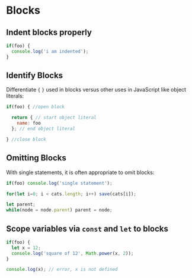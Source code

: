 Blocks
===

## Indent blocks properly

```js
if(foo) {
  console.log('i am indented');
}
```

## Identify Blocks

Differentiate `{` `}` used in blocks versus other uses in JavaScript like
object literals:

```js
if(foo) { //open block

  return { // start object literal
    name: foo
  }; // end object literal

} //close block
```

## Omitting Blocks

With single statements, it is often appropriate to omit blocks:

```js
if(foo) console.log('single statement');

for(let i=0; i < cats.length; i++) save(cats[i]);

let parent;
while(node = node.parent) parent = node;
```

## Scope variables via `const` and `let` to blocks

```js
if(foo) {
  let x = 12;
  console.log('square of 12', Math.power(x, 2));
}

console.log(x); // error, x is not defined
```